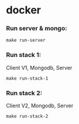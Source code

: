 # docker
### Run server & mongo:

```make run-server```

### Run stack 1:
Client V1, Mongodb, Server

```make run-stack-1```

### Run stack 2:
Client V2, Mongodb, Server

```make run-stack-2```
